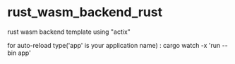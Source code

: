 # rust_wasm_backend_rust
rust wasm backend template using "actix"

for auto-reload type('app' is your application name) : 
cargo watch -x 'run --bin app'
